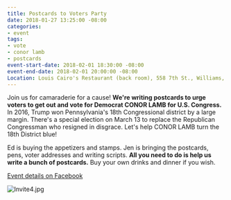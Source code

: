 ```yaml
---
title: Postcards to Voters Party
date: 2018-01-27 13:25:00 -08:00
categories:
- event
tags:
- vote
- conor lamb
- postcards
event-start-date: 2018-02-01 18:30:00 -08:00
event-end-date: 2018-02-01 20:00:00 -08:00
Location: Louis Cairo's Restaurant (back room), 558 7th St., Williams, CA
---
```


Join us for camaraderie for a cause! **We're writing postcards to urge voters to get out and vote for Democrat CONOR LAMB for U.S. Congress.** In 2016, Trump won Pennsylvania's 18th Congressional district by a large margin. There's a special election on March 13 to replace the Republican Congressman who resigned in disgrace. Let's help CONOR LAMB turn the 18th District blue! 

Ed is buying the appetizers and stamps. Jen is bringing the postcards, pens, voter addresses and writing scripts. **All you need to do is help us write a bunch of postcards.** Buy your own drinks and dinner if you wish.

[Event details on Facebook](https://www.facebook.com/events/143401689670221/)

![Invite4.jpg](/uploads/Invite4.jpg)
